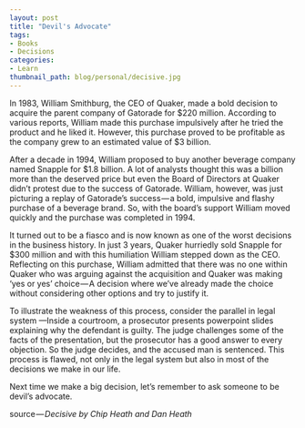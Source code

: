 ```yaml
---
layout: post
title: "Devil's Advocate"
tags:
- Books
- Decisions
categories:
- Learn
thumbnail_path: blog/personal/decisive.jpg
---
```


In 1983, William Smithburg, the CEO of Quaker, made a bold decision to acquire the parent company of Gatorade for $220 million. According to various reports, William made this purchase impulsively after he tried the product and he liked it. However, this purchase proved to be profitable as the company grew to an estimated value of $3 billion.

After a decade in 1994, William proposed to buy another beverage company named Snapple for $1.8 billion. A lot of analysts thought this was a billion more than the deserved price but even the Board of Directors at Quaker didn’t protest due to the success of Gatorade. William, however, was just picturing a replay of Gatorade’s success — a bold, impulsive and flashy purchase of a beverage brand. So, with the board’s support William moved quickly and the purchase was completed in 1994.

It turned out to be a fiasco and is now known as one of the worst decisions in the business history. In just 3 years, Quaker hurriedly sold Snapple for $300 million and with this humiliation William stepped down as the CEO. Reflecting on this purchase, William admitted that there was no one within Quaker who was arguing against the acquisition and Quaker was making ‘yes or yes’ choice — A decision where we’ve already made the choice without considering other options and try to justify it.

To illustrate the weakness of this process, consider the parallel in legal system —Inside a courtroom, a prosecutor presents powerpoint slides explaining why the defendant is guilty. The judge challenges some of the facts of the presentation, but the prosecutor has a good answer to every objection. So the judge decides, and the accused man is sentenced. This process is flawed, not only in the legal system but also in most of the decisions we make in our life.

Next time we make a big decision, let’s remember to ask someone to be devil’s advocate.

source — *Decisive by Chip Heath and Dan Heath*